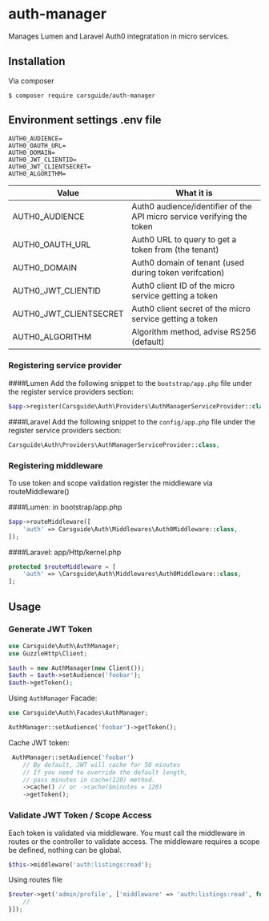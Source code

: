 # auth-manager
Manages Lumen and Laravel Auth0 integratation in micro services.

## Installation
Via composer
```
$ composer require carsguide/auth-manager
```

## Environment settings .env file
```
AUTH0_AUDIENCE=
AUTH0_OAUTH_URL=
AUTH0_DOMAIN=
AUTH0_JWT_CLIENTID=
AUTH0_JWT_CLIENTSECRET=
AUTH0_ALGORITHM=
```

| Value         | What it is    |
| ------------- |-------------|
| AUTH0_AUDIENCE  | Auth0 audience/identifier of the API micro service verifying the token |
| AUTH0_OAUTH_URL | Auth0 URL to query to get a token from (the tenant) |
| AUTH0_DOMAIN | Auth0 domain of tenant (used during token verifcation) |
| AUTH0_JWT_CLIENTID | Auth0 client ID of the micro service getting a token |
| AUTH0_JWT_CLIENTSECRET | Auth0 client secret of the micro service getting a token |
| AUTH0_ALGORITHM | Algorithm method, advise RS256 (default) |

### Registering service provider
####Lumen
Add the following snippet to the `bootstrap/app.php` file under the register service providers section:

```php
$app->register(Carsguide\Auth\Providers\AuthManagerServiceProvider::class);
```

####Laravel
Add the following snippet to the `config/app.php` file under the register service providers section:

```php
Carsguide\Auth\Providers\AuthManagerServiceProvider::class,
```

### Registering middleware
To use token and scope validation register the middleware via routeMiddleware()

####Lumen: in bootstrap/app.php

```php
$app->routeMiddleware([
    'auth' => Carsguide\Auth\Middlewares\Auth0Middleware::class,
]);
```

####Laravel: app/Http/kernel.php

```php
protected $routeMiddleware = [
    'auth' => \Carsguide\Auth\Middlewares\Auth0Middleware::class,
];
````

## Usage
### Generate JWT Token
```php
use Carsguide\Auth\AuthManager;
use GuzzleHttp\Client;

$auth = new AuthManager(new Client());
$auth = $auth->setAudience('foobar');
$auth->getToken();
```

Using `AuthManager` Facade:

```php
use Carsguide\Auth\Facades\AuthManager;

AuthManager::setAudience('foobar')->getToken();
```

Cache JWT token:
```php
 AuthManager::setAudience('foobar')
    // By default, JWT will cache for 50 minutes
    // If you need to override the default length, 
    // pass minutes in cache(120) method.
    ->cache() // or ->cache($minutes = 120)
    ->getToken();
```

### Validate JWT Token / Scope Access
Each token is validated via middleware.  You must call the middleware in routes or the controller to validate access.  The middleware requires a scope be defined, nothing can be global.

```php
$this->middleware('auth:listings:read');
```

Using routes file

```php
$router->get('admin/profile', ['middleware' => 'auth:listings:read', function () {
    //
}]);
```
